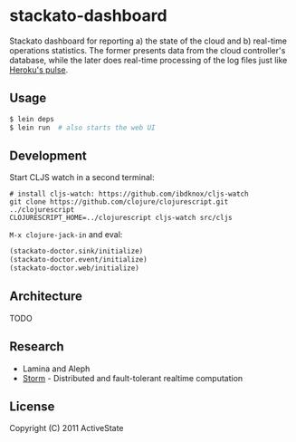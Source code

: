 # stackato-dashboard

Stackato dashboard for reporting a) the state of the cloud and b) real-time operations statistics. The former presents data from the cloud controller's database, while the later does real-time processing of the log files just like [Heroku's pulse](http://lanyrd.com/2011/clojure-conj/shhfd/).

## Usage

```bash
$ lein deps
$ lein run  # also starts the web UI
```
    
## Development

Start CLJS watch in a second terminal:

```
# install cljs-watch: https://github.com/ibdknox/cljs-watch
git clone https://github.com/clojure/clojurescript.git ../clojurescript
CLOJURESCRIPT_HOME=../clojurescript cljs-watch src/cljs
```
    
`M-x clojure-jack-in` and eval:

```clj
(stackato-doctor.sink/initialize)
(stackato-doctor.event/initialize)
(stackato-doctor.web/initialize)
```

## Architecture

TODO

## Research

* Lamina and Aleph
* [Storm](https://github.com/nathanmarz/storm) - Distributed and fault-tolerant realtime computation

## License

Copyright (C) 2011 ActiveState

